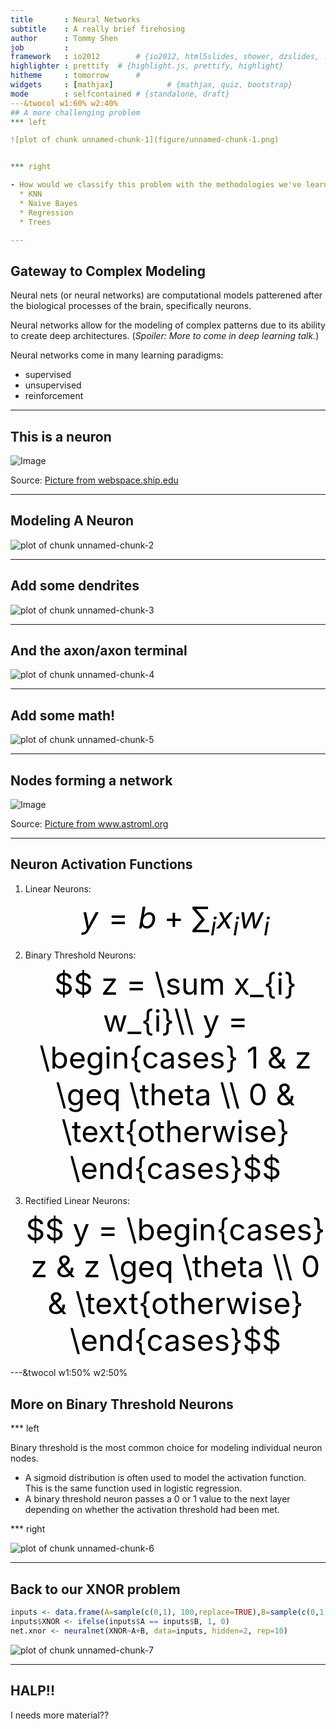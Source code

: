```yaml
---
title       : Neural Networks
subtitle    : A really brief firehosing
author      : Tommy Shen
job         : 
framework   : io2012        # {io2012, html5slides, shower, dzslides, ...}
highlighter : prettify  # {highlight.js, prettify, highlight}
hitheme     : tomorrow      # 
widgets     : [mathjax]            # {mathjax, quiz, bootstrap}
mode        : selfcontained # {standalone, draft}
---&twocol w1:60% w2:40%
## A more challenging problem
*** left

![plot of chunk unnamed-chunk-1](figure/unnamed-chunk-1.png) 


*** right

- How would we classify this problem with the methodologies we've learned thus far?
  * KNN
  * Naive Bayes
  * Regression
  * Trees

--- 
```

## Gateway to Complex Modeling
Neural nets (or neural networks) are computational models patterened after the biological processes of the brain, specifically neurons.

Neural networks allow for the modeling of complex patterns due to its ability to create deep architectures. (*Spoiler: More to come in deep learning talk.*)

Neural networks come in many learning paradigms:
- supervised 
- unsupervised
- reinforcement

---

## This is a neuron
![Image](./images/neuron.gif)
  
<div class='source'>
  Source: <a href='webspace.ship.edu'>Picture from webspace.ship.edu</a>
</div>

---
## Modeling A Neuron
![plot of chunk unnamed-chunk-2](figure/unnamed-chunk-2.png) 

---
## Add some dendrites
![plot of chunk unnamed-chunk-3](figure/unnamed-chunk-3.png) 


---
## And the axon/axon terminal

![plot of chunk unnamed-chunk-4](figure/unnamed-chunk-4.png) 


---
## Add some math!

![plot of chunk unnamed-chunk-5](figure/unnamed-chunk-5.png) 

---
## Nodes forming a network

![Image](./images/neural_network_1.png)
  
<div class='source'>
  Source: <a href='www.astroml.org'>Picture from www.astroml.org</a>
</div>

---
## Neuron Activation Functions
<style>
.MathJax_Display {
  margin: 0em !important; 
}
</style>
1. Linear Neurons: <font size='30px' color=#00000>$$y=b+\sum_{i} x_{i} w_{i}$$</font>

2. Binary Threshold Neurons: <font size='30px' color=#00000 margin-top='0'>$$
z = \sum x_{i} w_{i}\\
y =
\begin{cases}
    1   & z \geq \theta \\
    0              & \text{otherwise}
\end{cases}$$</font>

3. Rectified Linear Neurons: <font size='30px' color=#00000 margin-top='0'>$$
y =
\begin{cases}
    z   & z \geq \theta \\
    0              & \text{otherwise}
\end{cases}$$</font>

---&twocol w1:50% w2:50%
## More on Binary Threshold Neurons

*** left

Binary threshold is the most common choice for modeling individual neuron nodes.
- A sigmoid distribution is often used to model the activation function.  This is the same function used in logistic regression.
- A binary threshold neuron passes a 0 or 1 value to the next layer depending on whether the activation threshold had been met.


*** right

![plot of chunk unnamed-chunk-6](figure/unnamed-chunk-6.png) 


---
## Back to our XNOR problem

```r
inputs <- data.frame(A=sample(c(0,1), 100,replace=TRUE),B=sample(c(0,1), 100, replace=TRUE))
inputs$XNOR <- ifelse(inputs$A == inputs$B, 1, 0)
net.xnor <- neuralnet(XNOR~A+B, data=inputs, hidden=2, rep=10)
```

![plot of chunk unnamed-chunk-7](figure/unnamed-chunk-7.png) 


---
## HALP!!
I needs more material??

